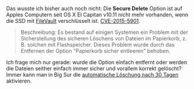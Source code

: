 Das wusste ich bisher auch noch nicht: Die **Secure Delete** Option ist auf Apples Computern seit OS X El Capitan v10.11 nicht mehr vorhanden, wenn die SSD mit [FileVault] verschlüsselt ist. [CVE-2015-5901].

> Beschreibung: Es bestand auf einigen Systemen ein Problem mit der Sicherstellung des sicheren Löschens von Dateien im Papierkorb, z. B. solchen mit Flashspeicher. Dieses Problem wurde durch das Entfernen der Option "Papierkorb sicher entleeren" behoben.

Ich frage mich nur gerade: wurde die Option einfach entfernt oder werden die Dateien seither einfach immer sicher und vorallem korrekt gelöscht? Immer kann man in Big Sur die [automatische Löschung nach 30 Tagen][autodel] aktivieren.

[FileVault]: https://support.apple.com/de-de/HT204837
[CVE-2015-5901]: https://support.apple.com/de-de/HT205267
[autodel]: https://support.apple.com/de-de/guide/mac-help/mchlp1093/11.0/mac/11.0